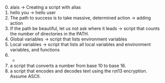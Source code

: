 0. alais -> Creating a script with alias
1. hello you -> hello user
2. The path to success is to take massive, determined action ->  adding action
3. If the path be beautiful, let us not ask where it leads -> script that counts the number of directories in the PATH.
4. Global variables -> script that lists environment variables
5. Local variables -> script that lists all local variables and environment variables, and functions
6. -
14. a script that converts a number from base 10 to base 16.
15. a script that encodes and decodes text using the rot13 encryption. Assume ASCII.
